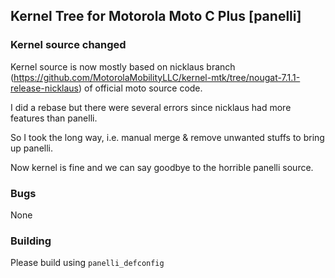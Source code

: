 ## Kernel Tree for Motorola Moto C Plus [panelli]

### Kernel source changed
Kernel source is now mostly based on nicklaus branch (https://github.com/MotorolaMobilityLLC/kernel-mtk/tree/nougat-7.1.1-release-nicklaus) of official moto source code.

I did a rebase but there were several errors since nicklaus had more features than panelli.

So I took the long way, i.e. manual merge & remove unwanted stuffs to bring up panelli.

Now kernel is fine and we can say goodbye to the horrible panelli source.

### Bugs
None

### Building
Please build using `panelli_defconfig`
